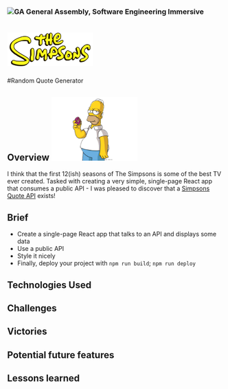 ### ![GA](https://cloud.githubusercontent.com/assets/40461/8183776/469f976e-1432-11e5-8199-6ac91363302b.png) General Assembly, Software Engineering Immersive

# <img src=src/simpsonslogo.png width= 200px> 
#Random Quote Generator 




## Overview <img src=src/HomerTransparent.png width= 200px>
I think that the first 12(ish) seasons of The Simpsons is some of the best TV ever created. Tasked with creating a very simple, single-page React app that consumes a public API - I was pleased to discover that a [Simpsons Quote API](https://thesimpsonsquoteapi.glitch.me/) exists!


## Brief
- Create a single-page React app that talks to an API and displays some data
- Use a public API
- Style it nicely
- Finally, deploy your project with `npm run build`; `npm run deploy`



## Technologies Used


## Challenges



## Victories 



## Potential future features


## Lessons learned
